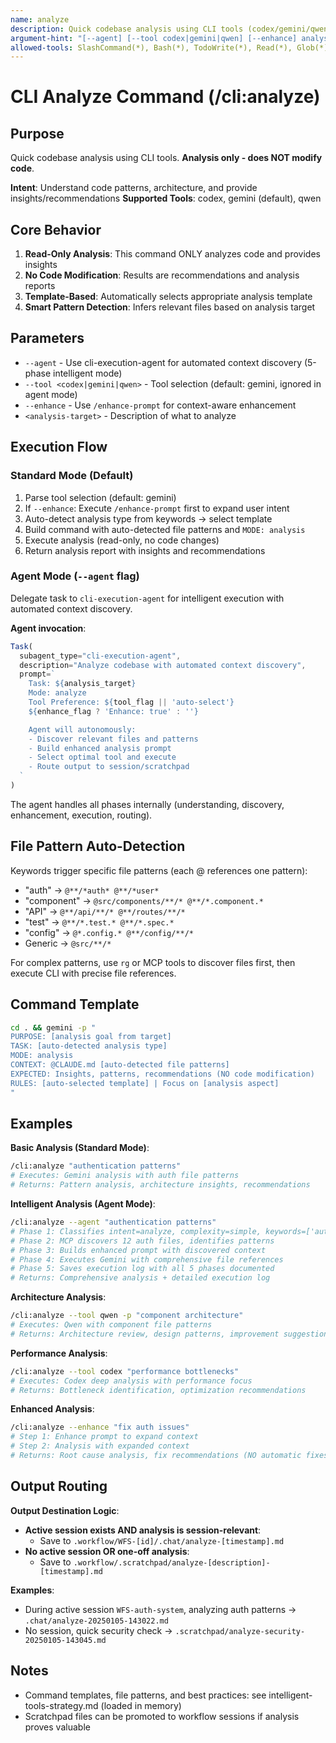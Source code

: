 ```yaml
---
name: analyze
description: Quick codebase analysis using CLI tools (codex/gemini/qwen)
argument-hint: "[--agent] [--tool codex|gemini|qwen] [--enhance] analysis target"
allowed-tools: SlashCommand(*), Bash(*), TodoWrite(*), Read(*), Glob(*), Task(*)
---
```


# CLI Analyze Command (/cli:analyze)

## Purpose

Quick codebase analysis using CLI tools. **Analysis only - does NOT modify code**.

**Intent**: Understand code patterns, architecture, and provide insights/recommendations
**Supported Tools**: codex, gemini (default), qwen

## Core Behavior

1. **Read-Only Analysis**: This command ONLY analyzes code and provides insights
2. **No Code Modification**: Results are recommendations and analysis reports
3. **Template-Based**: Automatically selects appropriate analysis template
4. **Smart Pattern Detection**: Infers relevant files based on analysis target

## Parameters

- `--agent` - Use cli-execution-agent for automated context discovery (5-phase intelligent mode)
- `--tool <codex|gemini|qwen>` - Tool selection (default: gemini, ignored in agent mode)
- `--enhance` - Use `/enhance-prompt` for context-aware enhancement
- `<analysis-target>` - Description of what to analyze

## Execution Flow

### Standard Mode (Default)

1. Parse tool selection (default: gemini)
2. If `--enhance`: Execute `/enhance-prompt` first to expand user intent
3. Auto-detect analysis type from keywords → select template
4. Build command with auto-detected file patterns and `MODE: analysis`
5. Execute analysis (read-only, no code changes)
6. Return analysis report with insights and recommendations

### Agent Mode (`--agent` flag)

Delegate task to `cli-execution-agent` for intelligent execution with automated context discovery.

**Agent invocation**:
```javascript
Task(
  subagent_type="cli-execution-agent",
  description="Analyze codebase with automated context discovery",
  prompt=`
    Task: ${analysis_target}
    Mode: analyze
    Tool Preference: ${tool_flag || 'auto-select'}
    ${enhance_flag ? 'Enhance: true' : ''}

    Agent will autonomously:
    - Discover relevant files and patterns
    - Build enhanced analysis prompt
    - Select optimal tool and execute
    - Route output to session/scratchpad
  `
)
```

The agent handles all phases internally (understanding, discovery, enhancement, execution, routing).

## File Pattern Auto-Detection

Keywords trigger specific file patterns (each @ references one pattern):
- "auth" → `@**/*auth* @**/*user*`
- "component" → `@src/components/**/* @**/*.component.*`
- "API" → `@**/api/**/* @**/routes/**/*`
- "test" → `@**/*.test.* @**/*.spec.*`
- "config" → `@*.config.* @**/config/**/*`
- Generic → `@src/**/*`

For complex patterns, use `rg` or MCP tools to discover files first, then execute CLI with precise file references.

## Command Template

```bash
cd . && gemini -p "
PURPOSE: [analysis goal from target]
TASK: [auto-detected analysis type]
MODE: analysis
CONTEXT: @CLAUDE.md [auto-detected file patterns]
EXPECTED: Insights, patterns, recommendations (NO code modification)
RULES: [auto-selected template] | Focus on [analysis aspect]
"
```

## Examples

**Basic Analysis (Standard Mode)**:
```bash
/cli:analyze "authentication patterns"
# Executes: Gemini analysis with auth file patterns
# Returns: Pattern analysis, architecture insights, recommendations
```

**Intelligent Analysis (Agent Mode)**:
```bash
/cli:analyze --agent "authentication patterns"
# Phase 1: Classifies intent=analyze, complexity=simple, keywords=['auth', 'patterns']
# Phase 2: MCP discovers 12 auth files, identifies patterns
# Phase 3: Builds enhanced prompt with discovered context
# Phase 4: Executes Gemini with comprehensive file references
# Phase 5: Saves execution log with all 5 phases documented
# Returns: Comprehensive analysis + detailed execution log
```

**Architecture Analysis**:
```bash
/cli:analyze --tool qwen -p "component architecture"
# Executes: Qwen with component file patterns
# Returns: Architecture review, design patterns, improvement suggestions
```

**Performance Analysis**:
```bash
/cli:analyze --tool codex "performance bottlenecks"
# Executes: Codex deep analysis with performance focus
# Returns: Bottleneck identification, optimization recommendations
```

**Enhanced Analysis**:
```bash
/cli:analyze --enhance "fix auth issues"
# Step 1: Enhance prompt to expand context
# Step 2: Analysis with expanded context
# Returns: Root cause analysis, fix recommendations (NO automatic fixes)
```

## Output Routing

**Output Destination Logic**:
- **Active session exists AND analysis is session-relevant**:
  - Save to `.workflow/WFS-[id]/.chat/analyze-[timestamp].md`
- **No active session OR one-off analysis**:
  - Save to `.workflow/.scratchpad/analyze-[description]-[timestamp].md`

**Examples**:
- During active session `WFS-auth-system`, analyzing auth patterns → `.chat/analyze-20250105-143022.md`
- No session, quick security check → `.scratchpad/analyze-security-20250105-143045.md`

## Notes

- Command templates, file patterns, and best practices: see intelligent-tools-strategy.md (loaded in memory)
- Scratchpad files can be promoted to workflow sessions if analysis proves valuable
